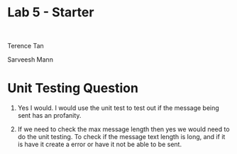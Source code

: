 # Lab 5 - Starter

<br>

Terence Tan

Sarveesh Mann

# Unit Testing Question

1. Yes I would. I would use the unit test to test out if the message being sent has an profanity.

2. If we need to check the max message length then yes we would need to do the unit testing. To check if the message text length is long, and if it is have it create a error or have it not be able to be sent.
